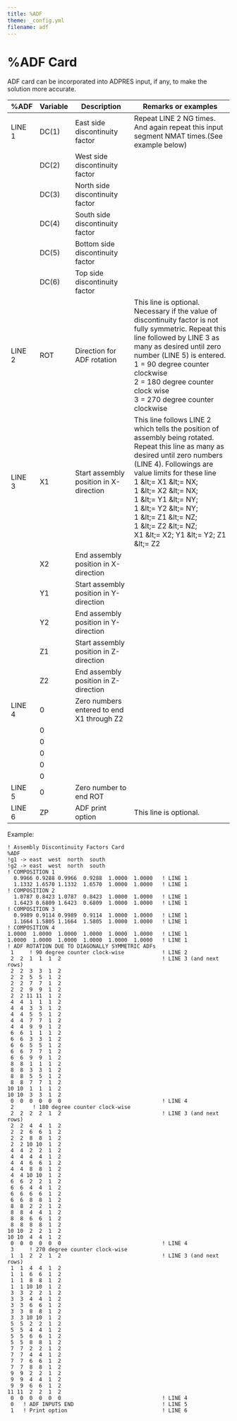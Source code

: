 ```yaml
---
title: %ADF
theme: _config.yml
filename: adf
---
```


# %ADF Card

ADF card can be incorporated into ADPRES input, if any, to make the solution more accurate.

| %ADF | Variable | Description | Remarks or examples |
| --- | --- | --- | --- |
| LINE 1 | DC(1) | East side discontinuity factor | Repeat LINE 2 NG times. And again repeat this input segment NMAT times.(See example below) |
|   | DC(2) | West side discontinuity factor |
|   | DC(3) | North side discontinuity factor |
|   | DC(4) | South side discontinuity factor |
|   | DC(5) | Bottom side discontinuity factor |
|   | DC(6) | Top side discontinuity factor |
| LINE 2 | ROT | Direction for ADF rotation | This line is optional. Necessary if the value of discontinuity factor is not fully symmetric. Repeat this line followed by LINE 3 as many as desired until zero number (LINE 5) is entered.<br>1 = 90 degree counter clockwise<br>2 = 180 degree counter clock wise<br>3 = 270 degree counter clockwise |
| LINE 3 | X1 | Start assembly position in X-direction | This line follows LINE 2 which tells the position of assembly being rotated. Repeat this line as many as desired until zero numbers (LINE 4). Followings are value limits for these line<br>1 \&lt;= X1 \&lt;= NX;<br>1 \&lt;= X2 \&lt;= NX;<br>1 \&lt;= Y1 \&lt;= NY;<br>1 \&lt;= Y2 \&lt;= NY;<br>1 \&lt;= Z1 \&lt;= NZ;<br>1 \&lt;= Z2 \&lt;= NZ;<br>X1 \&lt;= X2; Y1 \&lt;= Y2; Z1 \&lt;= Z2 |
|   | X2 | End assembly position in X-direction |
|   | Y1 | Start assembly position in Y-direction |
|   | Y2 | End assembly position in Y-direction |
|   | Z1 | Start assembly position in Z-direction |
|   | Z2 | End assembly position in Z-direction |
| LINE 4 | 0 | Zero numbers entered to end X1 through Z2 |  |
|   | 0 |
|   | 0 |
|   | 0 |
|   | 0 |
|   | 0 |
| LINE 5 | 0 | Zero number to end ROT |
| LINE 6 | ZP | ADF print option | This line is optional. |

Example:
```
! Assembly Discontinuity Factors Card
%ADF
!g1 -> east  west  north  south
!g2 -> east  west  north  south
! COMPOSITION 1
  0.9966 0.9288 0.9966  0.9288  1.0000  1.0000   ! LINE 1
  1.1332 1.6570 1.1332  1.6570  1.0000  1.0000   ! LINE 1
! COMPOSITION 2
  1.0787 0.8423 1.0787  0.8423  1.0000  1.0000   ! LINE 1
  1.6423 0.6809 1.6423  0.6809  1.0000  1.0000   ! LINE 1
! COMPOSITION 3
  0.9989 0.9114 0.9989  0.9114  1.0000  1.0000   ! LINE 1
  1.1664 1.5805 1.1664  1.5805  1.0000  1.0000   ! LINE 1
! COMPOSITION 4
1.0000  1.0000  1.0000  1.0000  1.0000  1.0000   ! LINE 1
1.0000  1.0000  1.0000  1.0000  1.0000  1.0000   ! LINE 1
! ADF ROTATION DUE TO DIAGONALLY SYMMETRIC ADFs
 1     ! 90 degree counter clock-wise            ! LINE 2
 2  2  1  1  1  2                                ! LINE 3 (and next rows)
 2  2  3  3  1  2
 2  2  5  5  1  2
 2  2  7  7  1  2
 2  2  9  9  1  2
 2  2 11 11  1  2
 4  4  1  1  1  2
 4  4  3  3  1  2
 4  4  5  5  1  2
 4  4  7  7  1  2
 4  4  9  9  1  2
 6  6  1  1  1  2
 6  6  3  3  1  2
 6  6  5  5  1  2
 6  6  7  7  1  2
 6  6  9  9  1  2
 8  8  1  1  1  2
 8  8  3  3  1  2
 8  8  5  5  1  2
 8  8  7  7  1  2
10 10  1  1  1  2
10 10  3  3  1  2
 0  0  0  0  0  0                                ! LINE 4
 2      ! 180 degree counter clock-wise
 2  2  2  2  1  2                                ! LINE 3 (and next rows)
 2  2  4  4  1  2
 2  2  6  6  1  2
 2  2  8  8  1  2
 2  2 10 10  1  2
 4  4  2  2  1  2
 4  4  4  4  1  2
 4  4  6  6  1  2
 4  4  8  8  1  2
 4  4 10 10  1  2
 6  6  2  2  1  2
 6  6  4  4  1  2
 6  6  6  6  1  2
 6  6  8  8  1  2
 8  8  2  2  1  2
 8  8  4  4  1  2
 8  8  6  6  1  2
 8  8  8  8  1  2
10 10  2  2  1  2
10 10  4  4  1  2
 0  0  0  0  0  0                                ! LINE 4
 3     ! 270 degree counter clock-wise
 1  1  2  2  1  2                                ! LINE 3 (and next rows)
 1  1  4  4  1  2
 1  1  6  6  1  2
 1  1  8  8  1  2
 1  1 10 10  1  2
 3  3  2  2  1  2
 3  3  4  4  1  2
 3  3  6  6  1  2
 3  3  8  8  1  2
 3  3 10 10  1  2
 5  5  2  2  1  2
 5  5  4  4  1  2
 5  5  6  6  1  2
 5  5  8  8  1  2
 7  7  2  2  1  2
 7  7  4  4  1  2
 7  7  6  6  1  2
 7  7  8  8  1  2
 9  9  2  2  1  2
 9  9  4  4  1  2
 9  9  6  6  1  2
11 11  2  2  1  2
 0  0  0  0  0  0                                ! LINE 4
 0   ! ADF INPUTS END                            ! LINE 5
 1   ! Print option                              ! LINE 6
```
